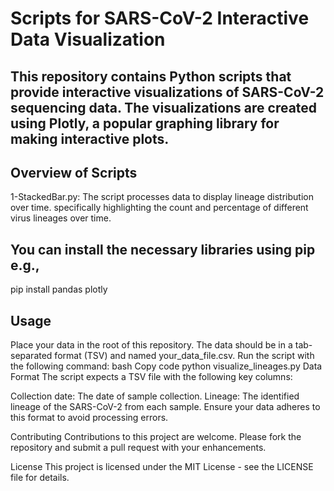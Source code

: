 # Scripts for SARS-CoV-2 Interactive Data Visualization

## This repository contains Python scripts that provide interactive visualizations of SARS-CoV-2 sequencing data. The visualizations are created using Plotly, a popular graphing library for making interactive plots.

## Overview of Scripts 
1-StackedBar.py: The script processes data to display lineage distribution over time. specifically highlighting the count and percentage of different virus lineages over time. 


## You can install the necessary libraries using pip e.g.,
pip install pandas plotly

## Usage
Place your  data in the root of this repository. The data should be in a tab-separated format (TSV) and named your_data_file.csv.
Run the script with the following command:
bash
Copy code
python visualize_lineages.py
Data Format
The script expects a TSV file with the following key columns:

Collection date: The date of sample collection.
Lineage: The identified lineage of the SARS-CoV-2 from each sample.
Ensure your data adheres to this format to avoid processing errors.

Contributing
Contributions to this project are welcome. Please fork the repository and submit a pull request with your enhancements.

License
This project is licensed under the MIT License - see the LICENSE file for details.
